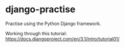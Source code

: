 # django-practise
Practise using the Python Django framework.

Working through this tutorial: https://docs.djangoproject.com/en/3.1/intro/tutorial01/